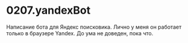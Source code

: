 # 0207.yandexBot
Написание бота для Яндекс поисковика.
Лично у меня он работает только в браузере Yandex.
До ума не доведен, пока что.
